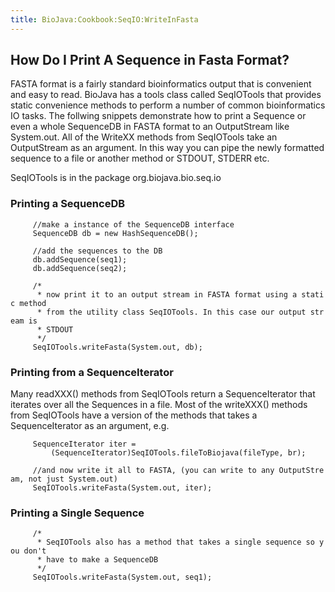 ```yaml
---
title: BioJava:Cookbook:SeqIO:WriteInFasta
---
```


How Do I Print A Sequence in Fasta Format?
------------------------------------------

FASTA format is a fairly standard bioinformatics output that is
convenient and easy to read. BioJava has a tools class called SeqIOTools
that provides static convenience methods to perform a number of common
bioinformatics IO tasks. The follwing snippets demonstrate how to print
a Sequence or even a whole SequenceDB in FASTA format to an OutputStream
like System.out. All of the WriteXX methods from SeqIOTools take an
OutputStream as an argument. In this way you can pipe the newly
formatted sequence to a file or another method or STDOUT, STDERR etc.

SeqIOTools is in the package org.biojava.bio.seq.io

### Printing a SequenceDB

<java>

`     //make a instance of the SequenceDB interface`  
`     SequenceDB db = new HashSequenceDB();`

`     //add the sequences to the DB`  
`     db.addSequence(seq1);`  
`     db.addSequence(seq2);`

`     /*`  
`      * now print it to an output stream in FASTA format using a static method`  
`      * from the utility class SeqIOTools. In this case our output stream is`  
`      * STDOUT`  
`      */`  
`     SeqIOTools.writeFasta(System.out, db);`

</java>

### Printing from a SequenceIterator

Many readXXX() methods from SeqIOTools return a SequenceIterator that
iterates over all the Sequences in a file. Most of the writeXXX()
methods from SeqIOTools have a version of the methods that takes a
SequenceIterator as an argument, e.g.

<java>

`     SequenceIterator iter =`  
`         (SequenceIterator)SeqIOTools.fileToBiojava(fileType, br);`

`     //and now write it all to FASTA, (you can write to any OutputStream, not just System.out)`  
`     SeqIOTools.writeFasta(System.out, iter);`

</java>

### Printing a Single Sequence

<java>

`     /*`  
`      * SeqIOTools also has a method that takes a single sequence so you don't`  
`      * have to make a SequenceDB`  
`      */`  
`     SeqIOTools.writeFasta(System.out, seq1);`

</java>
